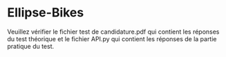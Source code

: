 # Ellipse-Bikes
Veuillez vérifier le fichier test de candidature.pdf qui contient les réponses du test théorique et le fichier API.py qui contient les réponses de la partie pratique du test. 
